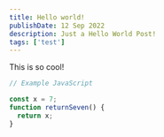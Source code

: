 ```yaml
---
title: Hello world!
publishDate: 12 Sep 2022
description: Just a Hello World Post!
tags: ['test']
---
```


This is so cool!

```javascript
// Example JavaScript

const x = 7;
function returnSeven() {
  return x;
}
```
